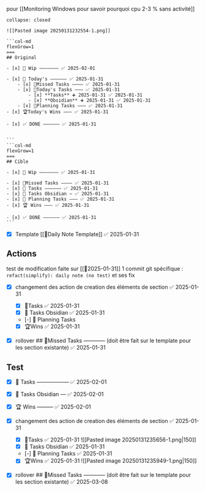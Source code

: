 pour [[Monitoring Windows pour savoir pourquoi cpu 2-3 % sans activité]]
```ad-summary
collapse: closed

![[Pasted image 20250131232554-1.png]]
```

````col
```col-md
flexGrow=1
===
## Original

- [x] 🚧 Wip ——————— ✅ 2025-02-01

- [x] 📅 Today's —————— ✅ 2025-01-31
	- [x] 🥷Missed Tasks ———— ✅ 2025-01-31
	- [x] 🚀Today's Tasks ——— ✅ 2025-01-31
		- [x] **Tasks** ➕ 2025-01-31 ✅ 2025-01-31
		- [x] **Obsidian** ➕ 2025-01-31 ✅ 2025-01-31
	- [x] 🚀Planning Tasks ——— ✅ 2025-01-31
- [x] 🏆Today's Wins ——— ✅ 2025-01-31

- [x] ✅ DONE —————— ✅ 2025-01-31


```
```col-md
flexGrow=1
===
## Cible

- [x] 🚧 Wip ——————— ✅ 2025-01-31

- [x] 🥷Missed Tasks ———— ✅ 2025-01-31
- [x] 🚀 Tasks —————— ✅ 2025-01-31
- [x] 🚀 Tasks Obsidian — ✅ 2025-01-31
- [x] 📅 Planning Tasks ——— ✅ 2025-01-31
- [x] 🏆 Wins ——— ✅ 2025-01-31

- [x] ✅ DONE —————— ✅ 2025-01-31
```
````

- [x] Template [[📒Daily Note Template]] ✅ 2025-01-31
## Actions

test de modification faite sur [[📒2025-01-31]]
1 commit git spécifique : `refact(simplify): daily note (no test)` et ses fix 

- [x] changement des action de creation des éléments de section ✅ 2025-01-31
	- [x] 🚀Tasks ✅ 2025-01-31
	- [x] 🚀 Tasks Obsidian ✅ 2025-01-31
	- [-] 📅 Planning Tasks
	- [x] 🏆Wins ✅ 2025-01-31
- [x] rollover ## 🥷Missed Tasks ———— (doit être fait sur le template pour les section existante) ✅ 2025-01-31


## Test 


- [x] 🚀 Tasks —————— ✅ 2025-02-01
- [x] 🚀 Tasks Obsidian — ✅ 2025-02-01
- [x] 🏆 Wins ——— ✅ 2025-02-01

- [x] changement des action de creation des éléments de section ✅ 2025-01-31
	- [x] 🚀Tasks ✅ 2025-01-31
	      ![[Pasted image 20250131235656-1.png|150]]
	- [x] 🚀 Tasks Obsidian ✅ 2025-01-31
	- [-] 📅 Planning Tasks ✅ 2025-01-31
	- [x] 🏆Wins ✅ 2025-01-31
	      ![[Pasted image 20250131235949-1.png|150]]
- [x] rollover ## 🥷Missed Tasks ———— (doit être fait sur le template pour les section existante) ✅ 2025-03-08

